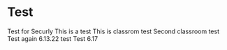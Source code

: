 # Test
 Test for Securly
This is a test
This is classrom test
Second classroom test
Test again 6.13.22
test
Test 6.17